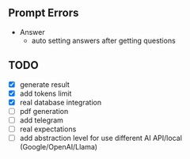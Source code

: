 ## Prompt Errors
- Answer
  - auto setting answers after getting questions


## TODO
- [x] generate result
- [x] add tokens limit
- [x] real database integration
- [ ] pdf generation
- [ ] add telegram
- [ ] real expectations
- [ ] add abstraction level for use different AI API/local (Google/OpenAI/Llama)